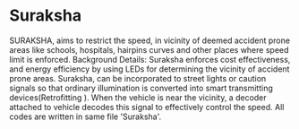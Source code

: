 # Suraksha
SURAKSHA, aims to restrict the speed, in vicinity of deemed accident prone areas like  schools, hospitals, hairpins curves and other places where speed limit is enforced. Background Details: Suraksha enforces cost effectiveness, and energy efficiency by using LEDs for determining the vicinity of accident prone areas. Suraksha, can be incorporated to street lights or caution signals so that ordinary illumination is converted into smart transmitting devices(Retrofitting ). When the vehicle is near the vicinity, a decoder attached to vehicle decodes this signal to effectively control the speed.
All codes are written in same file 'Suraksha'.

